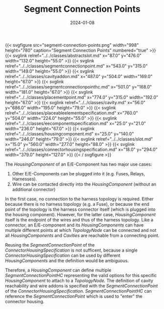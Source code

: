 ﻿---
title: Segment Connection Points
toc: false
type: specs
layout: diagram
date: "2024-01-08"
draft: false
specification: VEC
version: 2.1.0
documentType: "Recommendation"
elementType: Diagram
classes:
  - AbstractSlot
  - SegmentConnectionPoint
  - CavityAddOn
  - SegmentConnectionPointHC
  - PlacementPoint
  - Cavity
  - PlaceableElementSpecification
  - EEComponentSpecification
  - HousingComponent
  - Slot
  - ConnectorHousingSpecification
menu:
  VEC-2.1.0:    
    parent: ee-components
    identifier: ee-components/segment-connection-points
    weight: 1006002 

# Prev/next pager order (if `docs_section_pager` enabled in `params.toml`)
weight: 1006002
---
{{< svgfigure src="segment-connection-points.png" width="998" height="780" caption="Segment Connection Points" numbered="true" >}}
  {{< svglink relref="../../classes/abstractslot.md" x="87.0" y="476.0" width="132.0" height="55.0" >}}
  {{< svglink relref="../../classes/segmentconnectionpoint.md" x="543.0" y="315.0" width="149.0" height="55.0" >}}
  {{< svglink relref="../../classes/cavityaddon.md" x="487.0" y="504.0" width="169.0" height="67.0" >}}
  {{< svglink relref="../../classes/segmentconnectionpointhc.md" x="501.0" y="168.0" width="181.0" height="67.0" >}}
  {{< svglink relref="../../classes/placementpoint.md" x="774.0" y="315.0" width="192.0" height="67.0" >}}
  {{< svglink relref="../../classes/cavity.md" x="56.0" y="686.0" width="195.0" height="79.0" >}}
  {{< svglink relref="../../classes/placeableelementspecification.md" x="760.0" y="504.0" width="224.0" height="55.0" >}}
  {{< svglink relref="../../classes/eecomponentspecification.md" x="25.0" y="21.0" width="236.0" height="67.0" >}}
  {{< svglink relref="../../classes/housingcomponent.md" x="25.0" y="140.0" width="246.0" height="79.0" >}}
  {{< svglink relref="../../classes/slot.md" x="15.0" y="560.0" width="277.0" height="88.0" >}}
  {{< svglink relref="../../classes/connectorhousingspecification.md" x="18.0" y="294.0" width="379.0" height="127.0" >}}
{{< / svgfigure >}}
<p> The <i>HousingComponent</i> of an E/E-Component has two major use cases:      </p>      <ol>       <li> Other E/E-Components can be plugged into it (e.g. Fuses, Relays, Harnesses).        </li>       <li> Wire can be contacted directly into the <i>HousingComponent </i>(without an additional connector)        </li>     </ol>     <p> In the first case, no connection to the harness topology is required. Either because there is no harness topology (e.g. a Fuse), or because the end point of the topology is the harness connector itself (which is plugged into the housing component). However, for the latter case, <i>HousingComponent</i> itself is the endpoint of the wires and thus of the harness topology. Like a connector, an E/E-component and its <i>HousingComponents</i> can have multiple different points at which <i>TopologyNode </i>can be connected and not all <i>HousingComponents </i>and<i> Cavities</i> are reachable from a connecting point.      </p>      <p> Reusing the <i>SegmentConnectionPoint</i> of the <i>ConnectorHousingSpecification</i> is not sufficent, because a single <i>ConnectorHousingSpecification</i> can be used by different <i>HousingComponents </i>and the definition would be ambiguous.      </p>      <p> Therefore, a <i>HousingComponent </i>can define multiple <i>SegmentConnectionPointHC </i>representing the valid options for this specific <i>HousingComponent</i> to attach to a <i>TopologyNode.</i> The definition of cavity reachability and wire addons is specified with the <i>SegmentConnectionPoint</i> of the <i>ConnectorHousingSpecification. </i><i>SegmentConnectionPointHC</i> can reference the <i>SegmentConnectionPoint</i> which is used to &quot;enter&quot; the connector housing<i>.</i>      </p>